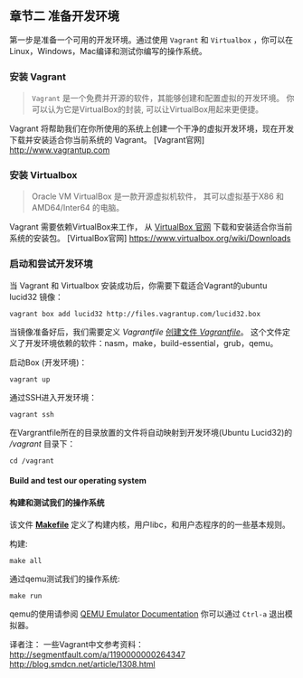 ## 章节二 准备开发环境

第一步是准备一个可用的开发环境。通过使用 `Vagrant` 和 `Virtualbox` ，你可以在Linux，Windows，Mac编译和测试你编写的操作系统。

### 安装 Vagrant
> `Vagrant` 是一个免费并开源的软件，其能够创建和配置虚拟的开发环境。 你可以认为它是VirtualBox的封装, 可以让VirtualBox用起来更便捷。

Vagrant 将帮助我们在你所使用的系统上创建一个干净的虚拟开发环境，现在开发下载并安装适合你当前系统的 Vagrant。
[Vagrant官网] http://www.vagrantup.com

### 安装 Virtualbox

> Oracle VM VirtualBox 是一款开源虚拟机软件， 其可以虚拟基于X86 和 AMD64/Inter64 的电脑。

Vagrant 需要依赖VirtualBox来工作， 从 [VirtualBox 官网]("https://www.virtualbox.org/wiki/Downloads" "https://www.virtualbox.org/wiki/Downloads") 下载和安装适合你当前系统的安装包。
[VirtualBox官网] https://www.virtualbox.org/wiki/Downloads

### 启动和尝试开发环境

当 Vagrant 和 Virtualbox 安装成功后，你需要下载适合Vagrant的ubuntu lucid32 镜像：
```
vagrant box add lucid32 http://files.vagrantup.com/lucid32.box
```

当镜像准备好后，我们需要定义 *Vagrantfile*  [创建文件 *Vagrantfile*](https://github.com/SamyPesse/How-to-Make-a-Computer-Operating-System/blob/master/src/Vagrantfile)。 这个文件定义了开发环境依赖的软件：nasm，make，build-essential，grub，qemu。

启动Box (开发环境)：

```
vagrant up
```

通过SSH进入开发环境：

```
vagrant ssh
```
在Vargrantfile所在的目录放置的文件将自动映射到开发环境(Ubuntu Lucid32)的 */vagrant* 目录下：
```
cd /vagrant
```

#### Build and test our operating system
#### 构建和测试我们的操作系统
该文件 [**Makefile**](https://github.com/SamyPesse/How-to-Make-a-Computer-Operating-System/blob/master/src/Makefile) 定义了构建内核，用户libc，和用户态程序的的一些基本规则。


构建:

```
make all
```

通过qemu测试我们的操作系统:

```
make run
```
qemu的使用请参阅  [QEMU Emulator Documentation](http://wiki.qemu.org/download/qemu-doc.html)
你可以通过 `Ctrl-a` 退出模拟器。

译者注：
一些Vagrant中文参考资料：
http://segmentfault.com/a/1190000000264347
http://blog.smdcn.net/article/1308.html
